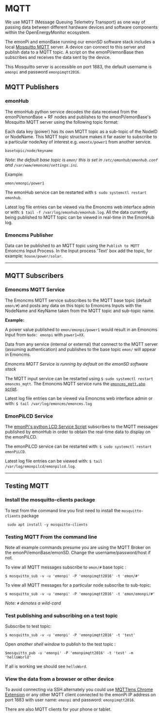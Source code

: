 # MQTT

We use MQTT (Message Queuing Telemetry Transport) as one way of passing data between different hardware devices and software components within the OpenEnergyMonitor ecosystem.

The emonPi and emonBase running our emonSD software stack includes a local [Mosquitto MQTT](http://mosquitto.org/) server. A device can connect to this server and publish data to a MQTT topic. A script on the emonPi/emonBase then subscribes and receives the data sent by the device.

This Mosquitto server is accessible on port 1883, the default username is `emonpi` and password `emonpimqtt2016`.

## MQTT Publishers

### emonHub

The emonHub python service decodes the data received from the emonPi/emonBase + RF nodes and publishes to the emonPi/emonBase's Mosquitto MQTT server using the following topic format:

Each data key (power) has its own MQTT topic as a sub-topic of the NodeID or NodeName. This MQTT topic structure makes it far easier to subscribe to a particular node/key of interest e.g. `emontx/power1` from another service.

    basetopic/node/keyname

*Note: the default base topic is `emon/` this is set in `/etc/emonhub/emonhub.conf` and `/var/www/emoncms/settings.ini`.*

Example:

    emon/emonpi/power1

The emonHub service can be restarted with `$ sudo systemctl restart emonhub`.

Latest log file entries can be viewed via the Emoncms web interface admin or with: `$ tail -f /var/log/emonhub/emonhub.log`. All the data currently being published to MQTT topic can be viewed in real-time in the EmonHub log.

### Emoncms Publisher

Data can be published to an MQTT topic using the `Publish to MQTT` Emoncms Input Process. In the Input process 'Text' box add the topic, for example: `house/power/solar`.

---

## MQTT Subscribers

### Emoncms MQTT Service

The Emoncms MQTT service subscribes to the MQTT base topic (default `emon/#`) and posts any data on this topic to Emoncms Inputs with the NodeName and KeyName taken from the MQTT topic and sub-topic name.

**Example:**

A power value published to `emon/emonpi/power1` would result in an Emoncms Input from `Node: emonpi` with `power1=XX`.

Data from any service (internal or external) that connect to the MQTT server (assuming authentication) and publishes to the base topic `emon/` will appear in Emoncms.

*Emoncms MQTT Service is running by default on the emonSD software stack*

The MQTT input service can be restarted using `$ sudo systemctl restart emoncms_mqtt`. The Emoncms MQTT service runs the [`emoncms_mqtt.php` script](https://github.com/emoncms/emoncms/tree/master/scripts/services/emoncms_mqtt).

Latest log file entries can be viewed via Emoncms web interface admin or with: `$ tail /var/log/emoncms/emoncms.log`

### EmonPiLCD Service

The [emonPi's python LCD Service Script](https://github.com/openenergymonitor/emonpi/blob/master/lcd/emonPiLCD.py) subscribes to the MQTT messages published by emonHub in order to obtain the real-time data to display on the emonPiLCD.

The emonPiLCD service can be restarted with: `$ sudo systemctl restart emonPiLCD`.

Latest log file entries can be viewed with: `$ tail /var/log/emonpilcd/emonpilcd.log`.

---

## Testing MQTT

### Install the mosquitto-clients package

To test from the command line you first need to install the `mosquitto-clients` package

```shell
 sudo apt install -y mosquitto-clients
```

### Testing MQTT From the command line

Note all example commands presume you are using the MQTT Broker on the emonPi/emonBase/emonSD. Change the username/password/host if not.

To view all MQTT messages subscribe to  `emon/#` base topic :

    $ mosquitto_sub -v -u 'emonpi' -P 'emonpimqtt2016' -t 'emon/#'

To view all MQTT messages for a particular node subscribe to sub-topic:

    $ mosquitto_sub -v -u 'emonpi' -P 'emonpimqtt2016' -t 'emon/emonpi/#'

*Note: `#` denotes a wild-card*

### Test publishing and subscribing on a test topic

Subscribe to test topic:

    $ mosquitto_sub -v -u 'emonpi' -P 'emonpimqtt2016' -t 'test'

Open *another shell window* to publish to the test topic :

    $mosquitto_pub -u 'emonpi' -P 'emonpimqtt2016' -t 'test' -m 'helloWorld'

If all is working we should see `helloWord`.

### View the data from a browser or other device

To avoid connecting via SSH alternately you could use [MQTTlens Chrome Extension](https://chrome.google.com/webstore/detail/mqttlens/hemojaaeigabkbcookmlgmdigohjobjm?hl=en) or any other MQTT client connected to the emonPi IP address on port 1883 with user name: `emonpi` and password: `emonpimqtt2016`.

There are also MQTT clients for your phone or tablet.
